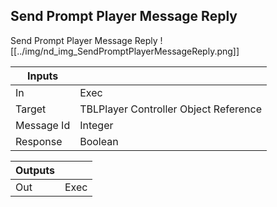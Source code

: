 ## Send Prompt Player Message Reply
Send Prompt Player Message Reply
![[../img/nd_img_SendPromptPlayerMessageReply.png]]

|Inputs||
|--|--|
| In | Exec |
| Target | TBLPlayer Controller Object Reference |
| Message Id | Integer |
| Response | Boolean |

|Outputs||
|--|--|
| Out | Exec |
